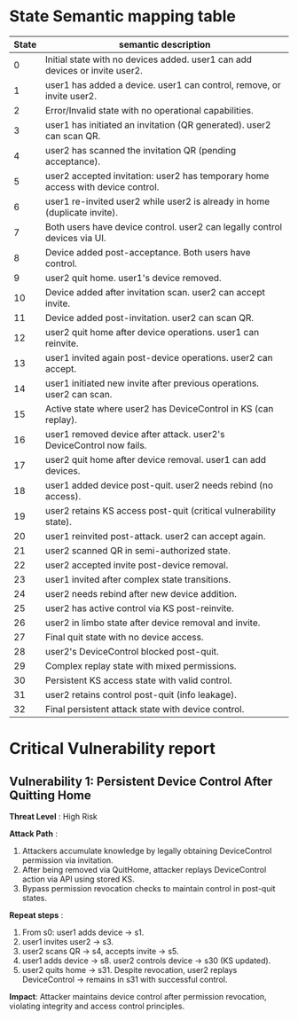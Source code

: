 # State Semantic mapping table
State | semantic description
-----|---------
0 | Initial state with no devices added. user1 can add devices or invite user2.
1 | user1 has added a device. user1 can control, remove, or invite user2.
2 | Error/Invalid state with no operational capabilities.
3 | user1 has initiated an invitation (QR generated). user2 can scan QR.
4 | user2 has scanned the invitation QR (pending acceptance).
5 | user2 accepted invitation: user2 has temporary home access with device control.
6 | user1 re-invited user2 while user2 is already in home (duplicate invite).
7 | Both users have device control. user2 can legally control devices via UI.
8 | Device added post-acceptance. Both users have control.
9 | user2 quit home. user1's device removed.
10 | Device added after invitation scan. user2 can accept invite.
11 | Device added post-invitation. user2 can scan QR.
12 | user2 quit home after device operations. user1 can reinvite.
13 | user1 invited again post-device operations. user2 can accept.
14 | user1 initiated new invite after previous operations. user2 can scan.
15 | Active state where user2 has DeviceControl in KS (can replay).
16 | user1 removed device after attack. user2's DeviceControl now fails.
17 | user2 quit home after device removal. user1 can add devices.
18 | user1 added device post-quit. user2 needs rebind (no access).
19 | user2 retains KS access post-quit (critical vulnerability state).
20 | user1 reinvited post-attack. user2 can accept again.
21 | user2 scanned QR in semi-authorized state.
22 | user2 accepted invite post-device removal.
23 | user1 invited after complex state transitions.
24 | user2 needs rebind after new device addition.
25 | user2 has active control via KS post-reinvite.
26 | user2 in limbo state after device removal and invite.
27 | Final quit state with no device access.
28 | user2's DeviceControl blocked post-quit.
29 | Complex replay state with mixed permissions.
30 | Persistent KS access state with valid control.
31 | user2 retains control post-quit (info leakage).
32 | Final persistent attack state with device control.

# Critical Vulnerability report
## Vulnerability 1: Persistent Device Control After Quitting Home
**Threat Level** : High Risk

**Attack Path** :
1. Attackers accumulate knowledge by legally obtaining DeviceControl permission via invitation.
2. After being removed via QuitHome, attacker replays DeviceControl action via API using stored KS.
3. Bypass permission revocation checks to maintain control in post-quit states.

**Repeat steps** :
1. From s0: user1 adds device → s1.
2. user1 invites user2 → s3.
3. user2 scans QR → s4, accepts invite → s5.
4. user1 adds device → s8. user2 controls device → s30 (KS updated).
5. user2 quits home → s31. Despite revocation, user2 replays DeviceControl → remains in s31 with successful control.

**Impact**: Attacker maintains device control after permission revocation, violating integrity and access control principles.
